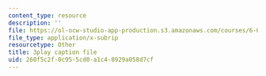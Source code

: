 ```yaml
---
content_type: resource
description: ''
file: https://ol-ocw-studio-app-production.s3.amazonaws.com/courses/6-042j-mathematics-for-computer-science-fall-2010/260f5c2f0c955cd0a1c48929a058d7cf_E6FbvM-FGZ8.vtt
file_type: application/x-subrip
resourcetype: Other
title: 3play caption file
uid: 260f5c2f-0c95-5cd0-a1c4-8929a058d7cf
---
```

